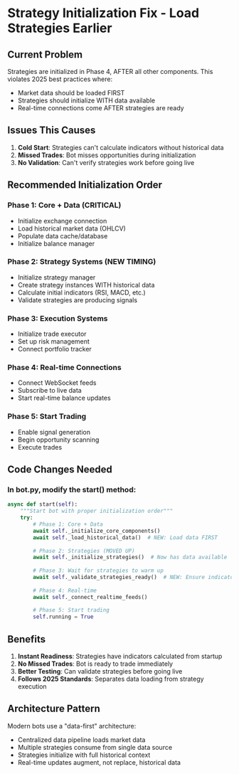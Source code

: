 # Strategy Initialization Fix - Load Strategies Earlier

## Current Problem
Strategies are initialized in Phase 4, AFTER all other components. This violates 2025 best practices where:
- Market data should be loaded FIRST
- Strategies should initialize WITH data available
- Real-time connections come AFTER strategies are ready

## Issues This Causes
1. **Cold Start**: Strategies can't calculate indicators without historical data
2. **Missed Trades**: Bot misses opportunities during initialization
3. **No Validation**: Can't verify strategies work before going live

## Recommended Initialization Order

### Phase 1: Core + Data (CRITICAL)
- Initialize exchange connection
- Load historical market data (OHLCV)
- Populate data cache/database
- Initialize balance manager

### Phase 2: Strategy Systems (NEW TIMING)
- Initialize strategy manager
- Create strategy instances WITH historical data
- Calculate initial indicators (RSI, MACD, etc.)
- Validate strategies are producing signals

### Phase 3: Execution Systems
- Initialize trade executor
- Set up risk management
- Connect portfolio tracker

### Phase 4: Real-time Connections
- Connect WebSocket feeds
- Subscribe to live data
- Start real-time balance updates

### Phase 5: Start Trading
- Enable signal generation
- Begin opportunity scanning
- Execute trades

## Code Changes Needed

### In bot.py, modify the start() method:

```python
async def start(self):
    """Start bot with proper initialization order"""
    try:
        # Phase 1: Core + Data
        await self._initialize_core_components()
        await self._load_historical_data()  # NEW: Load data FIRST
        
        # Phase 2: Strategies (MOVED UP)
        await self._initialize_strategies()  # Now has data available
        
        # Phase 3: Wait for strategies to warm up
        await self._validate_strategies_ready()  # NEW: Ensure indicators calculated
        
        # Phase 4: Real-time
        await self._connect_realtime_feeds()
        
        # Phase 5: Start trading
        self.running = True
```

## Benefits
1. **Instant Readiness**: Strategies have indicators calculated from startup
2. **No Missed Trades**: Bot is ready to trade immediately
3. **Better Testing**: Can validate strategies before going live
4. **Follows 2025 Standards**: Separates data loading from strategy execution

## Architecture Pattern
Modern bots use a "data-first" architecture:
- Centralized data pipeline loads market data
- Multiple strategies consume from single data source
- Strategies initialize with full historical context
- Real-time updates augment, not replace, historical data